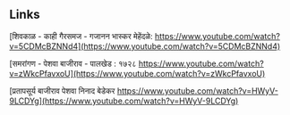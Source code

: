 
## Links

[शिवकाळ - काही गैरसमज - गजानन भास्कर मेहेंदळे: https://www.youtube.com/watch?v=5CDMcBZNNd4](https://www.youtube.com/watch?v=5CDMcBZNNd4)

[समरांगण - पेशवा बाजीराव - पालखेड : १७२८ https://www.youtube.com/watch?v=zWkcPfavxoU](https://www.youtube.com/watch?v=zWkcPfavxoU)

[प्रतापसूर्य बाजीराव पेशवा निनाद बेडेकर https://www.youtube.com/watch?v=HWyV-9LCDYg](https://www.youtube.com/watch?v=HWyV-9LCDYg)
